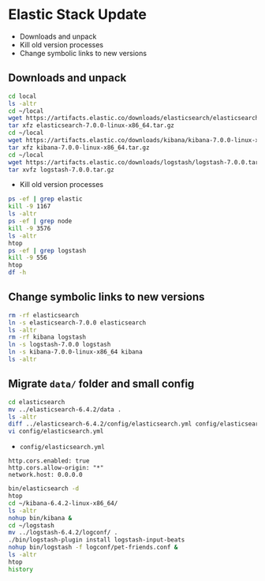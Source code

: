# Elastic Stack Update
* Downloads and unpack
* Kill old version processes
* Change symbolic links to new versions


## Downloads and unpack

```bash
cd local
ls -altr
cd ~/local
wget https://artifacts.elastic.co/downloads/elasticsearch/elasticsearch-7.0.0-linux-x86_64.tar.gz
tar xfz elasticsearch-7.0.0-linux-x86_64.tar.gz
cd ~/local
wget https://artifacts.elastic.co/downloads/kibana/kibana-7.0.0-linux-x86_64.tar.gz
tar xfz kibana-7.0.0-linux-x86_64.tar.gz 
cd ~/local
wget https://artifacts.elastic.co/downloads/logstash/logstash-7.0.0.tar.gz
tar xvfz logstash-7.0.0.tar.gz
```

* Kill old version processes

```bash
ps -ef | grep elastic
kill -9 1167
ls -altr
ps -ef | grep node
kill -9 3576
ls -altr
htop
ps -ef | grep logstash
kill -9 556
htop
df -h
```

## Change symbolic links to new versions

```bash
rm -rf elasticsearch
ln -s elasticsearch-7.0.0 elasticsearch
ls -altr
rm -rf kibana logstash
ln -s logstash-7.0.0 logstash
ln -s kibana-7.0.0-linux-x86_64 kibana
ls -altr
```

## Migrate `data/` folder and small config

```bash
cd elasticsearch
mv ../elasticsearch-6.4.2/data .
ls -altr
diff ../elasticsearch-6.4.2/config/elasticsearch.yml config/elasticsearch.yml 
vi config/elasticsearch.yml 
```

* `config/elasticsearch.yml`

```
http.cors.enabled: true
http.cors.allow-origin: "*"
network.host: 0.0.0.0
```

```bash
bin/elasticsearch -d
htop
cd ~/kibana-6.4.2-linux-x86_64/
ls -altr
nohup bin/kibana &
cd ~/logstash
mv ../logstash-6.4.2/logconf/ .
./bin/logstash-plugin install logstash-input-beats
nohup bin/logstash -f logconf/pet-friends.conf &
ls -altr
htop
history
```